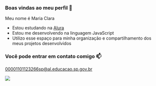 ### Boas vindas ao meu perfil 💙

Meu nome é Maria Clara 

- Estou estudando na [Alura](https://www.alura.com.br)
- Estou me desenvolvendo na linguagem JavaScript
- Utilizo esse espaço para minha organização e compartilhamento dos meus projetos desenvolvidos

### Você pode entrar em contato comigo 📫

00001101123266sp@al.educacao.sp.gov.br

![](https://media1.tenor.com/m/L_py-mAp-0gAAAAd/rukia-bleach.gif)
